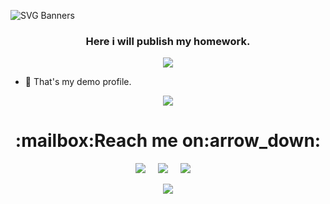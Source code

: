 <p dir="auto">
   <img alt="SVG Banners" src="https://svg-banners.vercel.app/api?type=typeWriter&text1=Hi!%20I'm%20Dmitry.%20Welcome%20to%20my%20page🧑🏼‍💻&width=1010&height=100"
</p>
<h3 align="center" dir="auto">
   Here i will publish my homework.
</h3>
   
<p align="center">
   <img class="img" src="https://github-readme-stats.vercel.app/api/top-langs/?username=DMoscicki&layout=compact">
</p>

- 🥷 That's my demo profile.

<p align="center">
   <img src="https://media3.giphy.com/media/qgQUggAC3Pfv687qPC/giphy.gif"/>
</p>

<h1 align="center">:mailbox:Reach me on:arrow_down:</h1>

<p align="center">
 <a href="https://www.linkedin.com/in/dmitrii-mastitckii-028240211/"><img src="https://img.shields.io/badge/linkedin-%230077B5.svg?&style=for-the-badge&logo=linkedin&logoColor=white" /></a>&nbsp;&nbsp;&nbsp;&nbsp;
  <a href="mailto:mastitckii@outlook.com?subject=Came%20from%20Github"><img src="https://img.shields.io/badge/Microsoft_Outlook-0078D4?style=for-the-badge&logo=microsoft-outlook&logoColor=white" /></a>&nbsp;&nbsp;&nbsp;&nbsp;
  <a href="https://t.me/Dimulgator"><img src="https://img.shields.io/badge/Telegram-2CA5E0?style=for-the-badge&logo=telegram&logoColor=white" /></a>&nbsp;&nbsp;&nbsp;&nbsp;
   
</p>

<p align="center">
   <img src="https://komarev.com/ghpvc/?username=DMoscicki&style=for-the-badge">
</p>
  
<!--
**DMoscicki/DMoscicki** is a ✨ _special_ ✨ repository because its `README.md` (this file) appears on your GitHub profile.

Here are some ideas to get you started:

- 🔭 I’m currently working on ...
- 🌱 I’m currently learning ...
- 👯 I’m looking to collaborate on ...
- 🤔 I’m looking for help with ...
- 💬 Ask me about ...
- 📫 How to reach me: ...
- 😄 Pronouns: ...
- ⚡ Fun fact: ...
-->

